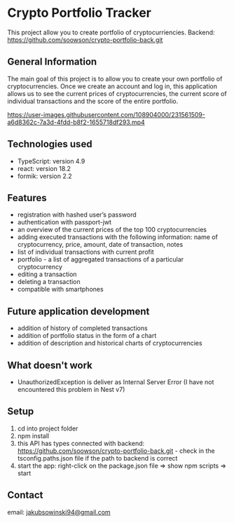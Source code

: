 # Crypto Portfolio Tracker 
This project allow you to create portfolio of cryptocurriencies. Backend: https://github.com/soowson/crypto-portfolio-back.git

## General Information
The main goal of this project is to allow you to create your own portfolio of cryptocurrencies. Once we create an account and log in, this application allows us to see the current prices of cryptocurrencies, the current score of individual transactions and the score of the entire portfolio.

https://user-images.githubusercontent.com/108904000/231561509-a6d8362c-7a3d-4fdd-b8f2-1655718df293.mp4


## Technologies used
- TypeScript: version 4.9
- react: version 18.2
- formik: version 2.2

## Features
- registration with hashed user’s password
- authentication with passport-jwt
- an overview of the current prices of the top 100 cryptocurrencies
- adding executed transactions with the following information: name of cryptocurrency, price, amount, date of transaction, notes
- list of individual transactions with current profit 
- portfolio - a list of aggregated transactions of a particular cryptocurrency
- editing a transaction 
- deleting a transaction
- compatible with smartphones

## Future application development
- addition of history of completed transactions
- addition of portfolio status in the form of a chart
- addition of description and historical charts of cryptocurrencies

## What doesn't work
- UnauthorizedException is deliver as Internal Server Error (I have not encountered this problem in Nest v7)

## Setup
1) cd into project folder
2) npm install
3) this API has types connected with backend: https://github.com/soowson/crypto-portfolio-back.git - check in the tsconfig.paths.json file if the path to backend is correct 
3) start the app: right-click on the package.json file => show npm scripts => start

## Contact
email: jakubsowinski94@gmail.com

